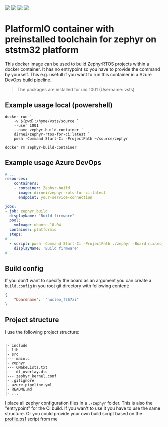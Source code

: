 
[![](https://img.shields.io/docker/v/dirnei/zephyr-rtos-for-ci?style=for-the-badge)](https://cloud.docker.com/repository/docker/dirnei/zephyr-rtos-for-ci/ "View on Docker Hub")
[![](https://img.shields.io/docker/image-size/dirnei/zephyr-rtos-for-ci/latest?style=for-the-badge)](https://cloud.docker.com/repository/docker/dirnei/zephyr-rtos-for-ci/ "View on Docker Hub")
[![](https://img.shields.io/docker/pulls/dirnei/zephyr-rtos-for-ci?style=for-the-badge)](https://cloud.docker.com/repository/docker/dirnei/zephyr-rtos-for-ci/ "View on Docker Hub")
[![](https://img.shields.io/github/license/dirnei/zephyr-rtos-docker-for-ci?style=for-the-badge)](https://cloud.docker.com/repository/docker/dirnei/zephyr-rtos-for-ci/ "View on Docker Hub")

# PlatformIO container with preinstalled toolchain for zephyr on ststm32 platform

This docker image can be used to build ZephyrRTOS projects within a docker container. It has no entrypoint so you have to provide the command by yourself. This e.g. usefull if you want to run this container in a Azure DevOps build pipeline.

> The packages are installed for uid 1001 (Username: vsts)

## Example usage local (powershell)

```docker
docker run `
    -v ${pwd}:/home/vsts/source `
    --user 1001 `
    --name zephyr-build-container `
    dirnei/zephyr-rtos-for-ci:latest `
    pwsh -Command Start-Ci -ProjectPath ~/source/zephyr

docker rm zephyr-build-container
```

## Example usage Azure DevOps

```yml
# ...
resources:
    containers:
    - container: Zephyr-build
      image: dirnei/zephyr-rots-for-ci:latest
      endpoint: your-service-connection

jobs:
- job: zephyr_build
  displayName: "Build firmware"
  pool:
    vmImage: ubuntu-18.04
  container: platformio
  steps:
# ...
  - script: pwsh -Command Start-Ci -ProjectPath ./zephyr -Board nucleo_f767zi
    displayName: 'Build firmware'
# ....
```

## Build config

If you don't want to specify the board as an argument you can create a ```build.config``` in you root git directory with following content:

```json
{
    "boardname":  "nucleo_f767zi"
}
```

## Project structure

I use the following project structure:

```

|- include
|- lib
|- src
|--- main.c
|- zephyr
|--- CMakeLists.txt
|--- dt_overlay.dts
|--- zephyr_kernel.conf
|- .gitignore
|- azure-pipeline.yml
|- README.md
|- ...

```

I place all zephyr configuration files in a ```./zephyr``` folder. This is also the "entrypoint" for the CI build. If you wan't to use it you have to use the same structure. Or you could provide your own build script based on the [profile.ps1](/profile.ps1) script from me
